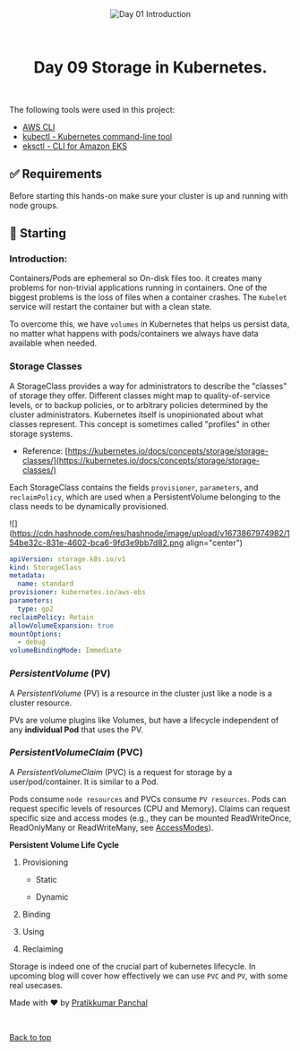 <div align="center" id="top"> 
  <img src="./.github/app.gif" alt="Day 01 Introduction" />

  &#xa0;

</div>

<h1 align="center">Day 09 Storage in Kubernetes.</h1>


<br>

The following tools were used in this project:

- [AWS CLI](https://aws.amazon.com/cli/)
- [kubectl - Kubernetes command-line tool](https://kubernetes.io/docs/tasks/tools/)
- [eksctl - CLI for Amazon EKS ](https://eksctl.io/)
## :white_check_mark: Requirements ##

Before starting this hands-on make sure your cluster is up and running with node groups.

## :checkered_flag: Starting ##

### Introduction:

Containers/Pods are ephemeral so On-disk files too. it creates many problems for non-trivial applications running in containers. One of the biggest problems is the loss of files when a container crashes. The `Kubelet` service will restart the container but with a clean state.

To overcome this, we have `volumes` in Kubernetes that helps us persist data, no matter what happens with pods/containers we always have data available when needed.

### Storage Classes

A StorageClass provides a way for administrators to describe the "classes" of storage they offer. Different classes might map to quality-of-service levels, or to backup policies, or to arbitrary policies determined by the cluster administrators. Kubernetes itself is unopinionated about what classes represent. This concept is sometimes called "profiles" in other storage systems.

* Reference: [https://kubernetes.io/docs/concepts/storage/storage-classes/](https://kubernetes.io/docs/concepts/storage/storage-classes/)
    

Each StorageClass contains the fields `provisioner`, `parameters`, and `reclaimPolicy`, which are used when a PersistentVolume belonging to the class needs to be dynamically provisioned.

![](https://cdn.hashnode.com/res/hashnode/image/upload/v1673867974982/154be32c-831e-4602-bca6-9fd3e9bb7d82.png align="center")

```yaml
apiVersion: storage.k8s.io/v1
kind: StorageClass
metadata:
  name: standard
provisioner: kubernetes.io/aws-ebs
parameters:
  type: gp2
reclaimPolicy: Retain
allowVolumeExpansion: true
mountOptions:
  - debug
volumeBindingMode: Immediate
```

### *PersistentVolume* (PV)

A *PersistentVolume* (PV) is a resource in the cluster just like a node is a cluster resource.

PVs are volume plugins like Volumes, but have a lifecycle independent of any **individual Pod** that uses the PV.

### *PersistentVolumeClaim* (PVC)

A *PersistentVolumeClaim* (PVC) is a request for storage by a user/pod/container. It is similar to a Pod.

Pods consume `node resources` and PVCs consume `PV resources`. Pods can request specific levels of resources (CPU and Memory). Claims can request specific size and access modes (e.g., they can be mounted ReadWriteOnce, ReadOnlyMany or ReadWriteMany, see [AccessModes](https://kubernetes.io/docs/concepts/storage/persistent-volumes/#access-modes)).

**Persistent Volume Life Cycle**

1. Provisioning
    
    * Static
        
    * Dynamic
        
2. Binding
    
3. Using
    
4. Reclaiming
    

Storage is indeed one of the crucial part of kubernetes lifecycle. In upcoming blog will cover how effectively we can use `PVC` and `PV`, with some real usecases.


Made with :heart: by <a href="https://www.linkedin.com/in/m3pratik/" target="_blank">Pratikkumar Panchal</a>

&#xa0;

<a href="#top">Back to top</a>
